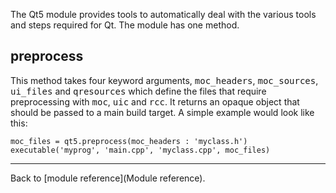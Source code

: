 The Qt5 module provides tools to automatically deal with the various tools and steps required for Qt. The module has one method.

## preprocess

This method takes four keyword arguments, <tt>moc_headers</tt>, <tt>moc_sources</tt>, <tt>ui_files</tt> and <tt>qresources</tt> which define the files that require preprocessing with <tt>moc</tt>, <tt>uic</tt> and <tt>rcc</tt>. It returns an opaque object that should be passed to a main build target. A simple example would look like this:

    moc_files = qt5.preprocess(moc_headers : 'myclass.h')
    executable('myprog', 'main.cpp', 'myclass.cpp', moc_files)

---

Back to [module reference](Module reference).